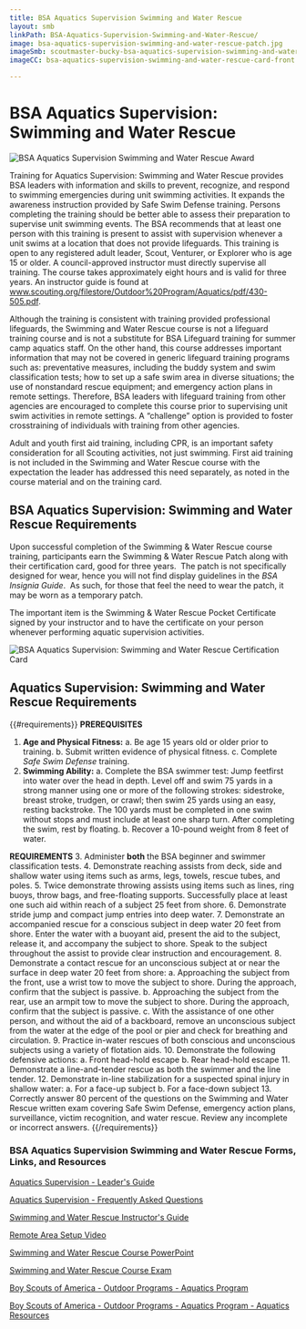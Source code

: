 ```yaml
---
title: BSA Aquatics Supervision Swimming and Water Rescue
layout: smb
linkPath: BSA-Aquatics-Supervision-Swimming-and-Water-Rescue/
image: bsa-aquatics-supervision-swimming-and-water-rescue-patch.jpg
imageSmb: scoutmaster-bucky-bsa-aquatics-supervision-swimming-and-water-rescue.jpg
imageCC: bsa-aquatics-supervision-swimming-and-water-rescue-card-front.jpg

---
```


# BSA Aquatics Supervision: Swimming and Water Rescue

<div class="D(f) Fxd(c)--s">
<div class="Ta(c) Pt(1em)--s">

![BSA Aquatics Supervision Swimming and Water Rescue Award]({{imageSmb}})
</div><div>

Training for Aquatics Supervision: Swimming and Water Rescue provides BSA leaders with information and skills to prevent, recognize, and respond to swimming emergencies during unit swimming activities. It expands the awareness instruction provided by Safe Swim Defense training. Persons completing the training should be better able to assess their preparation to supervise unit swimming events. The BSA recommends that at least one person with this training is present to assist with supervision whenever a unit swims at a location that does not provide lifeguards. This training is open to any registered adult leader, Scout, Venturer, or Explorer who is age 15 or older. A council-approved instructor must directly supervise all training. The course takes approximately eight hours and is valid for three years. An instructor guide is found at www.scouting.org/filestore/Outdoor%20Program/Aquatics/pdf/430-505.pdf.

Although the training is consistent with training provided professional lifeguards, the Swimming and Water Rescue course is not a lifeguard training course and is not a substitute for BSA Lifeguard training for summer camp aquatics staff. On the other hand, this course addresses important information that may not be covered in generic lifeguard training programs such as: preventative measures, including the buddy system and swim classification tests; how to set up a safe swim area in diverse situations; the use of nonstandard rescue equipment; and emergency action plans in remote settings. Therefore, BSA leaders with lifeguard training from other agencies are encouraged to complete this course prior to supervising unit swim activities in remote settings. A “challenge” option is provided to foster crosstraining of individuals with training from other agencies.

Adult and youth first aid training, including CPR, is an important safety consideration for all Scouting activities, not just swimming. First aid training is not included in the Swimming and Water Rescue course with the expectation the leader has addressed this need separately, as noted in the course material and on the training card.

</div></div>

## BSA Aquatics Supervision: Swimming and Water Rescue Requirements

Upon successful completion of the Swimming & Water Rescue course training, participants earn the Swimming & Water Rescue Patch along with their certification card, good for three years.  The patch is not specifically designed for wear, hence you will not find display guidelines in the *BSA Insignia Guide*.  As such, for those that feel the need to wear the patch, it may be worn as a temporary patch.



<div class="D(f) Fxd(c)--s">
<div>The important item is the Swimming & Water Rescue Pocket Certificate signed by your instructor and to have the certificate on your person whenever performing aquatic supervision activities.</div>
<div class="Ta(c) Pt(1em)--s">

![BSA Aquatics Supervision: Swimming and Water Rescue Certification Card]({{imageCC}})
</div></div>

## Aquatics Supervision: Swimming and Water Rescue Requirements

{{#requirements}}
**PREREQUISITES**
1. **Age and Physical Fitness:**
     a. Be age 15 years old or older prior to training.
     b. Submit written evidence of physical fitness.
     c. Complete *Safe Swim Defense* training.
2. **Swimming Ability:**
     a. Complete the BSA swimmer test: Jump feetfirst into water over the head in depth. Level off and swim 75 yards in a strong manner using one or more of the following strokes: sidestroke, breast stroke, trudgen, or crawl; then swim 25 yards using an easy, resting backstroke. The 100 yards must be completed in one swim without stops and must include at least one sharp turn. After completing the swim, rest by floating.
     b. Recover a 10-pound weight from 8 feet of water.

**REQUIREMENTS**
3. Administer **both** the BSA beginner and swimmer classification tests.
4. Demonstrate reaching assists from deck, side and shallow water using items such as arms, legs, towels, rescue tubes, and poles.
5. Twice demonstrate throwing assists using items such as lines, ring buoys, throw bags, and free-floating supports. Successfully place at least one such aid within reach of a subject 25 feet from shore.
6. Demonstrate stride jump and compact jump entries into deep water.
7. Demonstrate an accompanied rescue for a conscious subject in deep water 20 feet from shore. Enter the water with a buoyant aid, present the aid to the subject, release it, and accompany the subject to shore. Speak to the subject throughout the assist to provide clear instruction and encouragement.
8. Demonstrate a contact rescue for an unconscious subject at or near the surface in deep water 20 feet from shore:
     a. Approaching the subject from the front, use a wrist tow to move the subject to shore. During the approach, confirm that the subject is passive.
     b. Approaching the subject from the rear, use an armpit tow to move the subject to shore. During the approach, confirm that the subject is passive.
     c. With the assistance of one other person, and without the aid of a backboard, remove an unconscious subject from the water at the edge of the pool or pier and check for breathing and circulation.
9. Practice in-water rescues of both conscious and unconscious subjects using a variety of flotation aids.
10. Demonstrate the following defensive actions:
     a. Front head-hold escape
     b. Rear head-hold escape
11. Demonstrate a line-and-tender rescue as both the swimmer and the line tender.
12. Demonstrate in-line stabilization for a suspected spinal injury in shallow water:
     a. For a face-up subject
     b. For a face-down subject
13. Correctly answer 80 percent of the questions on the Swimming and Water Rescue written exam covering Safe Swim Defense, emergency action plans, surveillance, victim recognition, and water rescue. Review any incomplete or incorrect answers.
{{/requirements}}

### BSA Aquatics Supervision Swimming and Water Rescue Forms, Links, and Resources

[Aquatics Supervision - Leader's Guide](https://filestore.scouting.org/filestore/Outdoor%20Program/Aquatics/pdf/Aquatics_34346.pdf)

[Aquatics Supervision - Frequently Asked Questions](https://filestore.scouting.org/filestore/Outdoor%20Program/Aquatics/pdf/aquaticssupervisionfaq.pdf)

[Swimming and Water Rescue Instructor's Guide](http://www.scouting.org/filestore/Outdoor%20Program/Aquatics/pdf/430-505.pdf)

[Remote Area Setup Video](https://youtu.be/T2jIRRBXhB0)

[Swimming and Water Rescue Course PowerPoint](http://www.scouting.org/filestore/Outdoor%20Program/Aquatics/ppt/430-502.ppt)

[Swimming and Water Rescue Course Exam](http://www.scouting.org/filestore/Outdoor%20Program/Aquatics/pdf/430-503.pdf)

[Boy Scouts of America - Outdoor Programs - Aquatics Program](https://www.scouting.org/outdoor-programs/aquatics/)

[Boy Scouts of America - Outdoor Programs - Aquatics Program - Aquatics Resources](https://www.scouting.org/outdoor-programs/aquatics/forms/)

